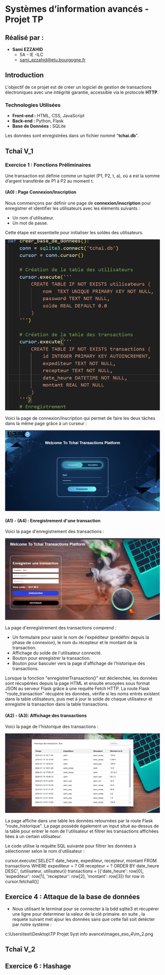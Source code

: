 # Systèmes d’information avancés - Projet TP

## Réalisé par : 
- **Sami EZZAHID** 
  - 5A - IE -ILC 
  - [sami_ezzahid@etu.bourgogne.fr](mailto:sami_ezzahid@etu.bourgogne.fr)

## Introduction

L'objectif de ce projet est de créer un logiciel de gestion de transactions électroniques avec une intégrité garantie, accessible via le protocole **HTTP**.

### Technologies Utilisées

- **Front-end :** HTML, CSS, JavaScript
- **Back-end :** Python, Flask
- **Base de Données :** SQLite

Les données sont enregistrées dans un fichier nommé "**tchai.db**".

## Tchaî V_1

### Exercice 1 : Fonctions Préliminaires

Une transaction est définie comme un tuplet (P1, P2, t, a), où a est la somme d’argent transférée de P1 à P2 au moment t.

#### (A0) : Page Connexion/Inscription

Nous commençons par définir une page de **connexion/inscription** pour enregistrer et identifier les utilisateurs avec les éléments suivants : 
- Un nom d'utilisateur.
- Un mot de passe.

Cette étape est essentielle pour initialiser les soldes des utilisateurs.

![Page Connexion/Inscription](images_exo_3/im_1.png)

Voici la page de connexion/inscription qui permet de faire les deux tâches dans la même page grâce à un curseur :

![Page Connexion/Inscription avec Curseur](images_exo_3/im_2.png)

#### (A1) - (A4) : Enregistrement d'une transaction 

Voici la page d'enregistrement des transactions :

![Page Enregistrement Transactions](images_exo_3/im_3.png)

La page d'enregistrement des transactions comprend :
- Un formulaire pour saisir le nom de l'expéditeur (prédéfini depuis la phase de connexion), le nom du récepteur et le montant de la transaction.
- Affichage du solde de l'utilisateur connecté.
- Bouton pour enregistrer la transaction.
- Bouton pour basculer vers la page d'affichage de l'historique des transactions.

Lorsque la fonction "enregistrerTransaction()" est déclenchée, les données sont récupérées depuis la page HTML et ensuite envoyées sous format JSON au serveur Flask grâce à une requête Fetch HTTP. La route Flask "route_transaction" récupère les données, vérifie si les noms entrés existent dans la table utilisateurs, puis met à jour le solde de chaque utilisateur et enregistre la transaction dans la table transactions.

#### (A2) - (A3): Affichage des transactions

Voici la page de l'historique des transactions :

![Page Historique Transactions](images_exo_3/im_4.png)

La page affiche dans une table les données retournées par la route Flask "route_historique". La page possède également un input situé au-dessus de la table pour entrer le nom de l'utilisateur et filtrer les transactions affichées liées à un certain utilisateur.

Le code utilise la requête SQL suivante pour filtrer les données à sélectionner selon le nom d'utilisateur : 


cursor.execute('SELECT date_heure, expediteur, recepteur, montant FROM transactions WHERE expediteur = ? OR recepteur = ? ORDER BY date_heure DESC', (utilisateur, utilisateur))
        transactions = [{'date_heure': row[0], 'expediteur': row[1], 'recepteur': row[2], 'montant': row[3]} for row in cursor.fetchall()]

## Exercice 4 : Attaque de la base de données

- Nous utilisant le terminal pour se connecter à la bdd sqlite3 et récupérer une ligne pour determiner la valeur de la clé primaire. en suite , la requete suivant met ajour les données sans que cette fail soit detécter par notre système : 

c:\Users\test\Desktop\TP Projet Syst info avance\images_exo_4\im_2.png


## Tchaî V_2

## Exercice 6 : Hashage



